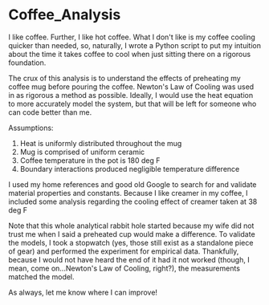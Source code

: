# Coffee_Analysis
I like coffee. Further, I like hot coffee. What I don't like is my coffee cooling quicker than needed, so, naturally, I wrote a Python script to put my intuition about the time it takes coffee to cool when just sitting there on a rigorous foundation.

The crux of this analysis is to understand the effects of preheating my coffee mug before pouring the coffee. Newton's Law of Cooling was used in as rigorous a method as possible. Ideally, I would use the heat equation to more accurately model the system, but that will be left for someone who can code better than me. 

Assumptions:
1) Heat is uniformly distributed throughout the mug
2) Mug is comprised of uniform ceramic
3) Coffee temperature in the pot is 180 deg F
4) Boundary interactions produced negligible temperature difference

I used my home references and good old Google to search for and validate material properties and constants. Because I like creamer in my coffee, I included some analysis regarding the cooling effect of creamer taken at 38 deg F

Note that this whole analytical rabbit hole started because my wife did not trust me when I said a preheated cup would make a difference. To validate the models, I took a stopwatch (yes, those still exist as a standalone piece of gear) and performed the experiment for empirical data. Thankfully, because I would not have heard the end of it had it not worked (though, I mean, come on...Newton's Law of Cooling, right?), the measurements matched the model.

As always, let me know where I can improve!
